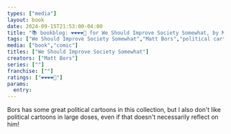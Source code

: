 ```yaml
---
types: ["media"]
layout: book
date: 2024-09-15T21:53:00-04:00
title: "📚 bookblog: ❤️❤️❤️❤️🖤 for We Should Improve Society Somewhat, by Matt Bors"
tags: ["We Should Improve Society Somewhat","Matt Bors","political cartoons","comics"]
media: ["book","comic"]
titles: ["We Should Improve Society Somewhat"]
creators: ["Matt Bors"]
series: [""]
franchise: [""]
ratings: ["❤️❤️❤️❤️🖤"]
params:
  entry:
---
```


Bors has some great political cartoons in this collection, but I also don't like political cartoons in large doses, even if that doesn't necessarily reflect on him!
